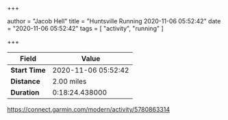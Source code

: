 +++

author = "Jacob Hell"
title = "Huntsville Running 2020-11-06 05:52:42"
date = "2020-11-06 05:52:42"
tags = [
    "activity", "running"
]

+++

<!--more-->

|Field  |Value  |
|--- | --- |
|**Start Time**|2020-11-06 05:52:42|
|**Distance**|2.00 miles|
|**Duration**|0:18:24.438000|

https://connect.garmin.com/modern/activity/5780863314